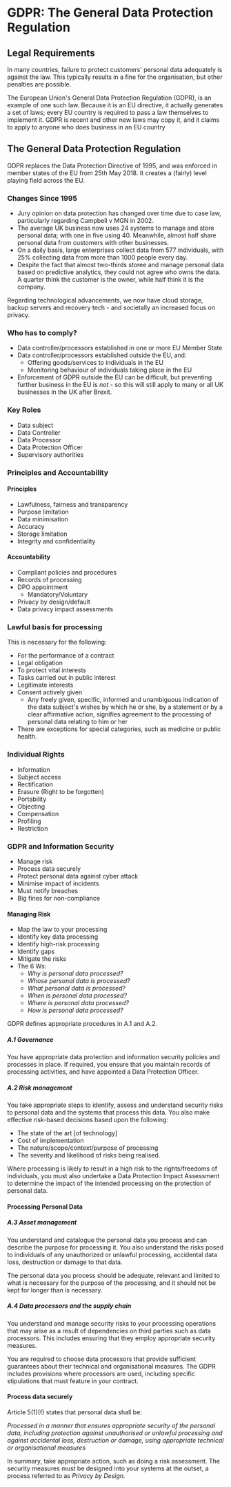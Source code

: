 # GDPR: The General Data Protection Regulation

## Legal Requirements

In many countries, failure to protect customers' personal data adequately is against the law. This typically results in a fine for the organisation, but other penalties are possible.

The European Union's General Data Protection Regulation (GDPR), is an example of one such law. Because it is an EU directive, it actually generates a set of laws; every EU country is required to pass a law themselves to implement it. GDPR is recent and other new laws may copy it, and it claims to apply to anyone who does business in an EU country

## The General Data Protection Regulation

GDPR replaces the Data Protection Directive of 1995, and was enforced in member states of the EU from 25th May 2018. It creates a (fairly) level playing field across the EU.

### Changes Since 1995

- Jury opinion on data protection has changed over time due to case law, particularly regarding Campbell v MGN in 2002. 
- The average UK business now uses 24 systems to manage and store personal data; with one in five using 40. Meanwhile, almost half share personal data from customers with other businesses.
- On a daily basis, large enterprises collect data from 577 individuals, with 25% collecting data from more than 1000 people every day.
- Despite the fact that almost two-thirds storee and manage personal data based on predictive analytics, they could not agree who owns the data. A quarter think the customer is the owner, while half think it is the company.

Regarding technological advancements, we now have cloud storage, backup servers and recovery tech - and societally an increased focus on privacy.

### Who has to comply?

- Data controller/processors established in one or more EU Member State
- Data controller/processors established outside the EU, and:
	- Offering goods/services to individuals in the EU
	- Monitoring behaviour of individuals taking place in the EU
- Enforcement of GDPR outside the EU can be difficult, but preventing further business in the EU is *not* - so this will still apply to many or all UK businesses in the UK after Brexit.

### Key Roles

- Data subject
- Data Controller
- Data Processor
- Data Protection Officer
- Supervisory authorities

### Principles and Accountability

#### Principles

- Lawfulness, fairness and transparency
- Purpose limitation
- Data minimisation
- Accuracy
- Storage limitation
- Integrity and confidentiality

#### Accountability

- Compliant policies and procedures
- Records of processing
- DPO appointment
	- Mandatory/Voluntary
- Privacy by design/default
- Data privacy impact assessments

### Lawful basis for processing

This is necessary for the following:
- For the performance of a contract
- Legal obligation
- To protect vital interests
- Tasks carried out in public interest
- Legitimate interests
- Consent actively given
	- Any freely given, specific, informed and unambiguous indication of the data subject's wishes by which he or she, by a statement or by a clear affirmative action, signifies agreement to the processing of personal data relating to him or her
- There are exceptions for special categories, such as medicine or public health.

### Individual Rights

- Information
- Subject access
- Rectification
- Erasure (Right to be forgotten)
- Portability
- Objecting
- Compensation
- Profiling
- Restriction

### GDPR and Information Security

- Manage risk
- Process data securely
- Protect personal data against cyber attack
- Minimise impact of incidents
- Must notify breaches
- Big fines for non-compliance

#### Managing Risk
- Map the law to your processing
- Identify key data processing
- Identify high-risk processing
- Identify gaps
- Mitigate the risks
- The 6 Ws:
	- *Why is personal data processed?*
	- *Whose personal data is processed?*
	- *What personal data is processed?*
	- *When is personal data processed?*
	- *Where is personal data processed?*
	- *How is personal data processed?*

GDPR defines appropriate procedures in A.1 and A.2.

##### A.1 Governance

You have appropriate data protection and information security policies and processes in place. If required, you ensure that you maintain records of processing activities, and have appointed a Data Protection Officer.

##### A.2 Risk management

You take appropriate steps to identify, assess and understand security risks to personal data and the systems that process this data. You also make effective risk-based decisions based upon the following:

- The state of the art \[of technology\]
- Cost of implementation
- The nature/scope/context/purpose of processing
- The severity and likelihood of risks being realised.

Where processing is likely to result in a high risk to the rights/freedoms of individuals, you must also undertake a Data Protection Impact Assessment to determine the impact of the intended processing on the protection of personal data.

#### Processing Personal Data

##### A.3 Asset management

You understand and catalogue the personal data you process and can describe the purpose for processing it. You also understand the risks posed to individuals of any unauthorized or unlawful processing, accidental data loss, destruction or damage to that data.

The personal data you process should be adequate, relevant and limited to what is necessary for the purpose of the processing, and it should not be kept for longer than is necessary.

##### A.4 Data processors and the supply chain

You understand and manage security risks to your processing operations that may arise as a result of dependencies on third parties such as data processors. This includes ensuring that they employ appropriate security measures.
   
You are required to choose data processors that provide sufficient guarantees about their technical and organisational measures. The GDPR includes provisions where processors are used, including specific stipulations that must feature in your contract.

#### Process data securely

Article 5(1)(f) states that personal data shall be:

*Processed in a manner that ensures appropriate security of the personal data, including protection against unauthorised or unlawful processing and against accidental loss, destruction or damage, using appropriate technical or organisational measures*

In summary, take appropriate action, such as doing a risk assessment. The security measures must be designed into your systems at the outset, a process referred to as *Privacy by Design.* 